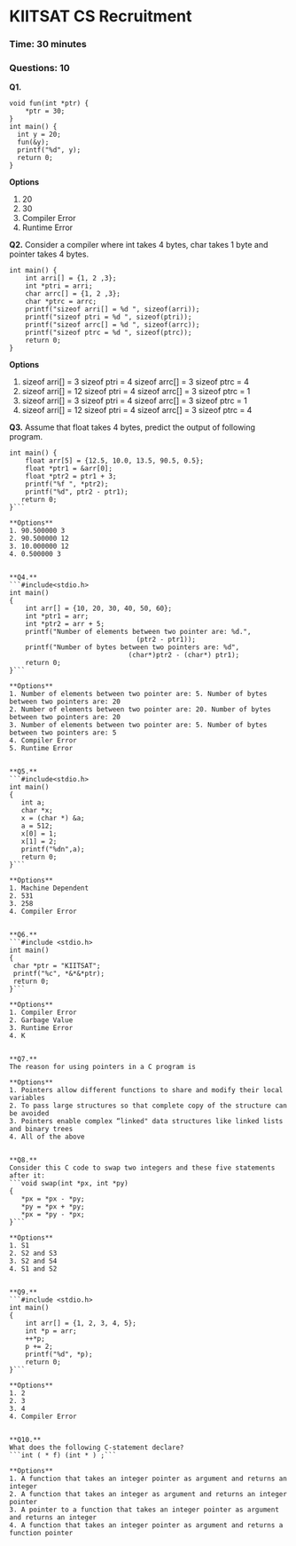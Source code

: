 # KIITSAT CS Recruitment

### Time: 30 minutes
### Questions: 10

**Q1.**
```# include <stdio.h>
void fun(int *ptr) {
    *ptr = 30;
}
int main() {
  int y = 20;
  fun(&y);
  printf("%d", y);
  return 0;
}
```
**Options**
1. 20
2. 30
3. Compiler Error
4. Runtime Error


**Q2.**
Consider a compiler where int takes 4 bytes, char takes 1 byte and pointer takes 4 bytes.
```#include <stdio.h> 
int main() {
    int arri[] = {1, 2 ,3};
    int *ptri = arri;
    char arrc[] = {1, 2 ,3};
    char *ptrc = arrc;
    printf("sizeof arri[] = %d ", sizeof(arri));
    printf("sizeof ptri = %d ", sizeof(ptri));
    printf("sizeof arrc[] = %d ", sizeof(arrc));
    printf("sizeof ptrc = %d ", sizeof(ptrc));
    return 0;
}
```

**Options**
1. sizeof arri[] = 3 sizeof ptri = 4 sizeof arrc[] = 3 sizeof ptrc = 4
2. sizeof arri[] = 12 sizeof ptri = 4 sizeof arrc[] = 3 sizeof ptrc = 1
3. sizeof arri[] = 3 sizeof ptri = 4 sizeof arrc[] = 3 sizeof ptrc = 1
4. sizeof arri[] = 12 sizeof ptri = 4 sizeof arrc[] = 3 sizeof ptrc = 4


**Q3.**
Assume that float takes 4 bytes, predict the output of following program.
```#include <stdio.h>
int main() {
    float arr[5] = {12.5, 10.0, 13.5, 90.5, 0.5};
    float *ptr1 = &arr[0];
    float *ptr2 = ptr1 + 3;
    printf("%f ", *ptr2);
    printf("%d", ptr2 - ptr1);
   return 0;
}```

**Options**
1. 90.500000 3
2. 90.500000 12
3. 10.000000 12
4. 0.500000 3


**Q4.**
```#include<stdio.h>
int main()
{
    int arr[] = {10, 20, 30, 40, 50, 60};
    int *ptr1 = arr;
    int *ptr2 = arr + 5;
    printf("Number of elements between two pointer are: %d.", 
                                (ptr2 - ptr1));
    printf("Number of bytes between two pointers are: %d",  
                              (char*)ptr2 - (char*) ptr1);
    return 0;
}```

**Options**
1. Number of elements between two pointer are: 5. Number of bytes between two pointers are: 20
2. Number of elements between two pointer are: 20. Number of bytes between two pointers are: 20
3. Number of elements between two pointer are: 5. Number of bytes between two pointers are: 5
4. Compiler Error
5. Runtime Error


**Q5.**
```#include<stdio.h> 
int main() 
{ 
   int a; 
   char *x; 
   x = (char *) &a; 
   a = 512; 
   x[0] = 1; 
   x[1] = 2; 
   printf("%dn",a);   
   return 0; 
}```

**Options**
1. Machine Dependent
2. 531
3. 258
4. Compiler Error


**Q6.**
```#include <stdio.h>
int main()
{
 char *ptr = "KIITSAT";
 printf("%c", *&*&*ptr);
 return 0;
}```

**Options**
1. Compiler Error
2. Garbage Value
3. Runtime Error
4. K


**Q7.**
The reason for using pointers in a C program is

**Options**
1. Pointers allow different functions to share and modify their local variables
2. To pass large structures so that complete copy of the structure can be avoided
3. Pointers enable complex “linked" data structures like linked lists and binary trees
4. All of the above


**Q8.**
Consider this C code to swap two integers and these five statements after it:
```void swap(int *px, int *py) 
{ 
   *px = *px - *py; 
   *py = *px + *py; 
   *px = *py - *px; 
}```

**Options**
1. S1
2. S2 and S3
3. S2 and S4
4. S1 and S2


**Q9.**
```#include <stdio.h>
int main()
{
    int arr[] = {1, 2, 3, 4, 5};
    int *p = arr;
    ++*p;
    p += 2;
    printf("%d", *p);
    return 0;
}```

**Options**
1. 2
2. 3
3. 4
4. Compiler Error


**Q10.**
What does the following C-statement declare?
```int ( * f) (int * ) ;```

**Options**
1. A function that takes an integer pointer as argument and returns an integer
2. A function that takes an integer as argument and returns an integer pointer
3. A pointer to a function that takes an integer pointer as argument and returns an integer
4. A function that takes an integer pointer as argument and returns a function pointer
